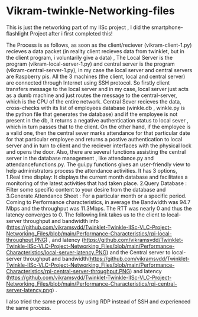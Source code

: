 # Vikram-twinkle-Networking-files

This is just the networking part of my IISc project , I did the smartphone-flashlight Project after i first completed this!







The Process is as follows, as soon as the client/reciever (vikram-client-1.py) recieves a data packet (in reality client recieves data from twinklet, but in the client program, i voluntarily give a data) , The  Local Server  is the program (vikram-local-server-1.py) and central server is the program  (vikram-central-server-1.py), in my case the local server and central servers are Raspberry pis. All the 3 machines (the client, local and central server) are connected through Internet using SSH protocol.  So firstly client transfers message to the local server and in my case, local server just acts as a dumb machine and just routes the message to the central-server, which is the CPU of the entire network. Central Sever recieves the data, cross-checks with its list of employees database (winkle.db , winkle.py is the python file that generates the database) and if the employee is not present in the db, it returns a negative authentication status to local sever , which in turn passes that to the client. On the other hand, if the employee is a valid one, then the central sever marks attendance for that particular date for that particular employee and returns a postive authentication to local server and in turn to client and the reciever interfaces with the physical lock and opens the door. Also, there are several functions assisting the central server in the database management , like attendance.py and attendancefunctions.py. The gui.py functions gives an user-friendly view to help administrators process the attendance activities. It has 3 options, 1.Real time display: It displays the current month database and facilitates a monitoring of the latest activities that had taken place. 2.Query Database : Filter some specific content to your desire from the database and 3.Generate Attendance Sheet : For a particular month or a specific period. Coming to Performance characteristics, in average the Bandwidth was 94.7 Mbps and the throughput was 11.3Mbps. The RTT was nearly 0 and thus the latency converges to 0. The following link takes us to the client to local-server throughput and bandwidth info (https://github.com/vikramsvdd/Twinklet-Twinkle-IISc-VLC-Project-Networking_Files/blob/main/Performance-Characteristics/rpi-local-throughput.PNG) , and latency (https://github.com/vikramsvdd/Twinklet-Twinkle-IISc-VLC-Project-Networking_Files/blob/main/Performance-Characteristics/local-server-latency.PNG) and the Central server to local-server throughput and bandwidth(https://github.com/vikramsvdd/Twinklet-Twinkle-IISc-VLC-Project-Networking_Files/blob/main/Performance-Characteristics/rpi-central-server-throughput.PNG) and latency (https://github.com/vikramsvdd/Twinklet-Twinkle-IISc-VLC-Project-Networking_Files/blob/main/Performance-Characteristics/rpi-central-server-latency.png) .

I also tried the same process by using RDP instead of SSH and experienced the same process.
